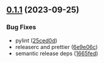 ## [0.1.1](https://github.com/rilesdun/peerplays_explorer_ui/compare/v0.1.0...v0.1.1) (2023-09-25)


### Bug Fixes

* pylint ([25ced0d](https://github.com/rilesdun/peerplays_explorer_ui/commit/25ced0d35eff10a3b120d9b41ad12fc560140ad7))
* releaserc and prettier ([6e9e06c](https://github.com/rilesdun/peerplays_explorer_ui/commit/6e9e06c4b72b1dfa7baea811f23c7e0d04a07f0a))
* semantic release deps ([1665fed](https://github.com/rilesdun/peerplays_explorer_ui/commit/1665fedfb0c3a8a8ce6594c2c68c9a346772dcad))

